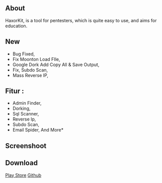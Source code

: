 

## About
HaxorKit, is a tool for pentesters, which is quite easy to use, and aims for education.

## New
- Bug Fixed,
- Fix Moonton Load FIle,
- Google Dork Add Copy All & Save  Output,
- Fix, Subdo Scan,
- Mass Reverse IP,

## Fitur :
- Admin Finder,
- Dorking,
- Sql Scanner,
- Reverse Ip,
- Subdo Scan,
- Email Spider,
And More*

## Screenshoot

## Download

[Play Store](https://play.google.com/store/apps/details?id=com.haxorkit)
[Github]()



